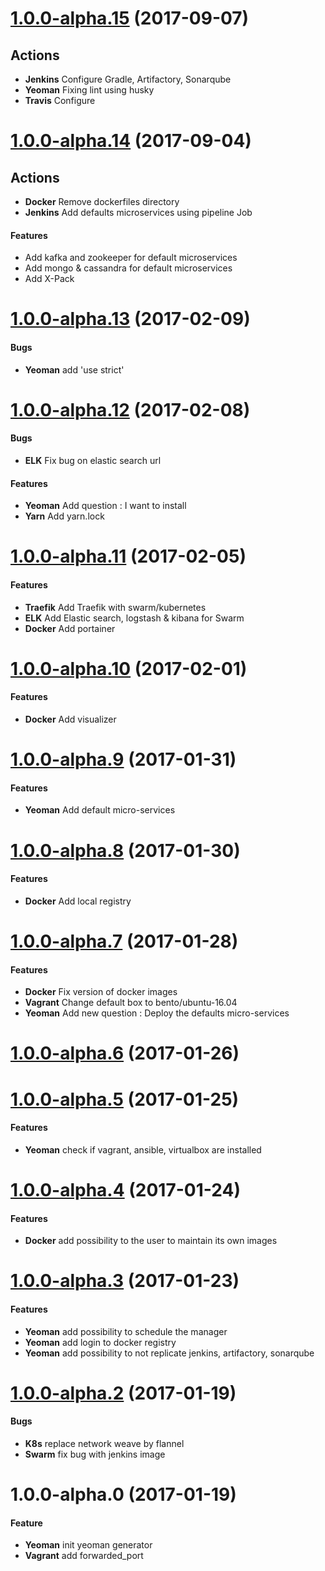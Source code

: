 <a name="1.0.0-alpha.15"></a>
# [1.0.0-alpha.15](https://github.com/NirbyApp/generator-mitosis/compare/1.0.0-alpha.14...1.0.0-alpha.15) (2017-09-07)

## Actions
* **Jenkins** Configure Gradle, Artifactory, Sonarqube
* **Yeoman** Fixing lint using husky
* **Travis** Configure

<a name="1.0.0-alpha.14"></a>
# [1.0.0-alpha.14](https://github.com/NirbyApp/generator-mitosis/compare/1.0.0-alpha.13...1.0.0-alpha.14) (2017-09-04)

## Actions
* **Docker** Remove dockerfiles directory
* **Jenkins** Add defaults microservices using pipeline Job

#### Features
* Add kafka and zookeeper for default microservices
* Add mongo & cassandra for default microservices
* Add X-Pack

# [1.0.0-alpha.13](https://github.com/NirbyApp/generator-mitosis/compare/1.0.0-alpha.12...1.0.0-alpha.13) (2017-02-09)

#### Bugs
* **Yeoman** add 'use strict'

<a name="1.0.0-alpha.12"></a>
# [1.0.0-alpha.12](https://github.com/NirbyApp/generator-mitosis/compare/1.0.0-alpha.11...1.0.0-alpha.12) (2017-02-08)

#### Bugs
* **ELK** Fix bug on elastic search url

#### Features
* **Yeoman** Add question : I want to install
* **Yarn** Add yarn.lock

<a name="1.0.0-alpha.11"></a>
# [1.0.0-alpha.11](https://github.com/NirbyApp/generator-mitosis/compare/1.0.0-alpha.10...1.0.0-alpha.11)  (2017-02-05)

#### Features
* **Traefik** Add Traefik with swarm/kubernetes
* **ELK** Add Elastic search, logstash & kibana for Swarm
* **Docker** Add portainer

<a name="1.0.0-alpha.10"></a>
# [1.0.0-alpha.10](https://github.com/NirbyApp/generator-mitosis/compare/1.0.0-alpha.9...1.0.0-alpha.10) (2017-02-01)

#### Features
* **Docker** Add visualizer

<a name="1.0.0-alpha.9"></a>
# [1.0.0-alpha.9](https://github.com/NirbyApp/generator-mitosis/compare/1.0.0-alpha.8...1.0.0-alpha.9) (2017-01-31)

#### Features
* **Yeoman** Add default micro-services

<a name="1.0.0-alpha.8"></a>
# [1.0.0-alpha.8](https://github.com/NirbyApp/generator-mitosis/compare/1.0.0-alpha.7...1.0.0-alpha.8) (2017-01-30)

#### Features
* **Docker** Add local registry

<a name="1.0.0-alpha.7"></a>
# [1.0.0-alpha.7](https://github.com/NirbyApp/generator-mitosis/compare/1.0.0-alpha.6...1.0.0-alpha.7) (2017-01-28)

#### Features
* **Docker** Fix version of docker images
* **Vagrant** Change default box to bento/ubuntu-16.04
* **Yeoman** Add new question : Deploy the defaults micro-services

<a name="1.0.0-alpha.6"></a>
# [1.0.0-alpha.6](https://github.com/NirbyApp/generator-mitosis/compare/1.0.0-alpha.5...1.0.0-alpha.6) (2017-01-26)

<a name="1.0.0-alpha.5"></a>
# [1.0.0-alpha.5](https://github.com/NirbyApp/generator-mitosis/compare/1.0.0-alpha.4...1.0.0-alpha.5) (2017-01-25)

#### Features
* **Yeoman** check if vagrant, ansible, virtualbox are installed

<a name="1.0.0-alpha.4"></a>
# [1.0.0-alpha.4](https://github.com/NirbyApp/generator-mitosis/compare/1.0.0-alpha.3...1.0.0-alpha.4) (2017-01-24)

#### Features
* **Docker** add possibility to the user to maintain its own images

<a name="1.0.0-alpha.3"></a>
# [1.0.0-alpha.3](https://github.com/NirbyApp/generator-mitosis/compare/1.0.0-alpha.2...1.0.0-alpha.3) (2017-01-23)

#### Features
* **Yeoman** add possibility to schedule the manager
* **Yeoman** add login to docker registry
* **Yeoman** add possibility to not replicate jenkins, artifactory, sonarqube

<a name="1.0.0-alpha.2"></a>
# [1.0.0-alpha.2](https://github.com/NirbyApp/generator-mitosis/compare/1.0.0-alpha.1...1.0.0-alpha.2) (2017-01-19)

#### Bugs

* **K8s** replace network weave by flannel 
* **Swarm** fix bug with jenkins image

<a name="1.0.0-alpha.0"></a>
# 1.0.0-alpha.0 (2017-01-19)

#### Feature

* **Yeoman** init yeoman generator
* **Vagrant** add forwarded_port
